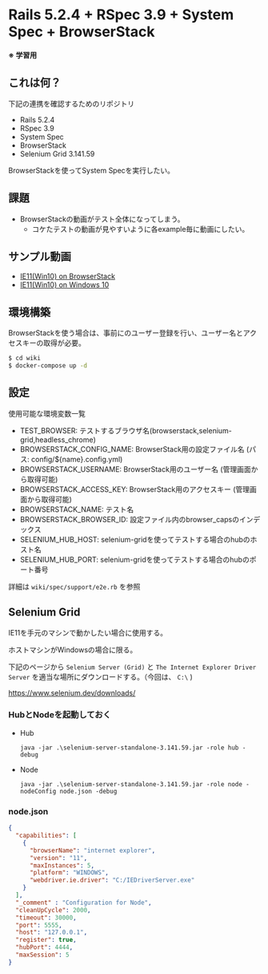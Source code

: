 # Rails 5.2.4 + RSpec 3.9 + System Spec + BrowserStack

**※ 学習用**

## これは何？

下記の連携を確認するためのリポジトリ

- Rails 5.2.4
- RSpec 3.9
- System Spec
- BrowserStack
- Selenium Grid 3.141.59

BrowserStackを使ってSystem Specを実行したい。

## 課題

- BrowserStackの動画がテスト全体になってしまう。
  - コケたテストの動画が見やすいように各example毎に動画にしたい。

## サンプル動画

- [IE11(Win10) on BrowserStack](https://github.com/fukata/study-rails-rspec-browserstack/raw/master/assets/video-1c337e929893ab972fa5a43743f2fb3caeb8c978.mp4)
- [IE11(Win10) on Windows 10](https://github.com/fukata/study-rails-rspec-browserstack/raw/master/assets/video-vb5b642c4bfa7b10809dd5ba1ab6f166b.mp4)

## 環境構築

BrowserStackを使う場合は、事前にのユーザー登録を行い、ユーザー名とアクセスキーの取得が必要。

```bash
$ cd wiki
$ docker-compose up -d
```

## 設定

使用可能な環境変数一覧

- TEST_BROWSER: テストするブラウザ名(browserstack,selenium-grid,headless_chrome)
- BROWSERSTACK_CONFIG_NAME: BrowserStack用の設定ファイル名 (パス: config/${name}.config.yml)
- BROWSERSTACK_USERNAME: BrowserStack用のユーザー名 (管理画面から取得可能)
- BROWSERSTACK_ACCESS_KEY: BrowserStack用のアクセスキー (管理画面から取得可能)
- BROWSERSTACK_NAME: テスト名
- BROWSERSTACK_BROWSER_ID: 設定ファイル内のbrowser_capsのインデックス
- SELENIUM_HUB_HOST: selenium-gridを使ってテストする場合のhubのホスト名
- SELENIUM_HUB_PORT: selenium-gridを使ってテストする場合のhubのポート番号

詳細は `wiki/spec/support/e2e.rb` を参照

## Selenium Grid

IE11を手元のマシンで動かしたい場合に使用する。

ホストマシンがWindowsの場合に限る。

下記のページから `Selenium Server (Grid)` と `The Internet Explorer Driver Server` を適当な場所にダウンロードする。（今回は、 `C:\` )

https://www.selenium.dev/downloads/

### HubとNodeを起動しておく

- Hub
    ```
    java -jar .\selenium-server-standalone-3.141.59.jar -role hub -debug
    ```
- Node
    ```
    java -jar .\selenium-server-standalone-3.141.59.jar -role node -nodeConfig node.json -debug
    ```

### node.json

```json
{
  "capabilities": [
    {
      "browserName": "internet explorer",
      "version": "11",
      "maxInstances": 5,
      "platform": "WINDOWS",
      "webdriver.ie.driver": "C:/IEDriverServer.exe"
    }
  ],
  "_comment" : "Configuration for Node",
  "cleanUpCycle": 2000,
  "timeout": 30000,
  "port": 5555,
  "host": "127.0.0.1",
  "register": true,
  "hubPort": 4444,
  "maxSession": 5
}
```
